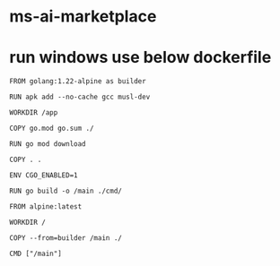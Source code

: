 # ms-ai-marketplace

# run windows use below dockerfile

```docker
FROM golang:1.22-alpine as builder

RUN apk add --no-cache gcc musl-dev

WORKDIR /app

COPY go.mod go.sum ./

RUN go mod download

COPY . .

ENV CGO_ENABLED=1

RUN go build -o /main ./cmd/

FROM alpine:latest  

WORKDIR /

COPY --from=builder /main ./

CMD ["/main"]
```